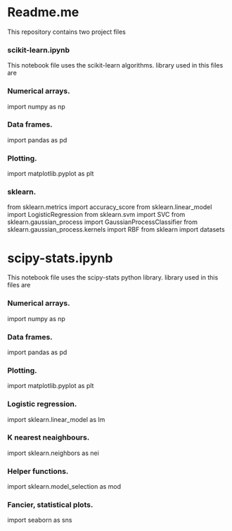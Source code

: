 # Readme.me 
This repository contains two project files

### scikit-learn.ipynb

This notebook file uses the  scikit-learn algorithms.
library used in this files are

### Numerical arrays.
import numpy as np

### Data frames.
import pandas as pd

### Plotting.
import matplotlib.pyplot as plt

### sklearn.
from sklearn.metrics import accuracy_score
from sklearn.linear_model import LogisticRegression
from sklearn.svm import SVC
from sklearn.gaussian_process import GaussianProcessClassifier
from sklearn.gaussian_process.kernels import RBF
from sklearn import datasets

# scipy-stats.ipynb

This notebook file uses the  scipy-stats python library.
library used in this files are


### Numerical arrays.
import numpy as np

### Data frames.
import pandas as pd

### Plotting.
import matplotlib.pyplot as plt

### Logistic regression.
import sklearn.linear_model as lm

### K nearest neaighbours.
import sklearn.neighbors as nei

### Helper functions.
import sklearn.model_selection as mod

### Fancier, statistical plots.
import seaborn as sns